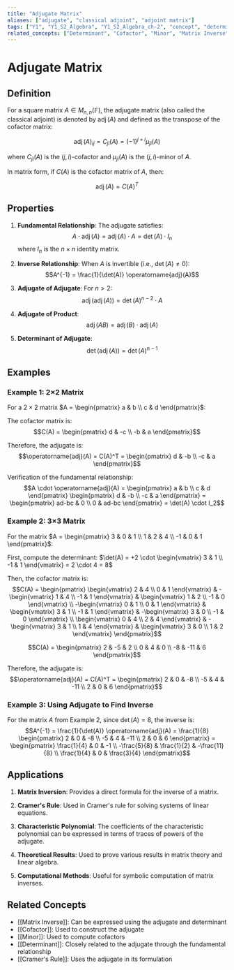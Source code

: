 ```yaml
---
title: "Adjugate Matrix"
aliases: ["adjugate", "classical adjoint", "adjoint matrix"]
tags: ["Y1", "Y1_S2_Algebra", "Y1_S2_Algebra_ch-2", "concept", "determinant", "matrix", "matrix-inverse", "cofactor", "minor", "cramer-s-rule", "linear-algebra", "matrix-theory"]
related_concepts: ["Determinant", "Cofactor", "Minor", "Matrix Inverse", "Cramer's Rule", "Field"]
---
```


# Adjugate Matrix

## Definition
For a square matrix $A \in M_{n,n}(\mathbb{F})$, the adjugate matrix (also called the classical adjoint) is denoted by $\operatorname{adj}(A)$ and defined as the transpose of the cofactor matrix:

$$\operatorname{adj}(A)_{ij} = C_{ji}(A) = (-1)^{j+i} \mu_{ji}(A)$$

where $C_{ji}(A)$ is the $(j,i)$-cofactor and $\mu_{ji}(A)$ is the $(j,i)$-minor of $A$.

In matrix form, if $C(A)$ is the cofactor matrix of $A$, then:

$$\operatorname{adj}(A) = C(A)^T$$

## Properties
1. **Fundamental Relationship**: The adjugate satisfies:
   $$A \cdot \operatorname{adj}(A) = \operatorname{adj}(A) \cdot A = \det(A) \cdot I_n$$
   where $I_n$ is the $n \times n$ identity matrix.

2. **Inverse Relationship**: When $A$ is invertible (i.e., $\det(A) \neq 0$):
   $$A^{-1} = \frac{1}{\det(A)} \operatorname{adj}(A)$$

3. **Adjugate of Adjugate**: For $n > 2$:
   $$\operatorname{adj}(\operatorname{adj}(A)) = \det(A)^{n-2} \cdot A$$

4. **Adjugate of Product**: 
   $$\operatorname{adj}(AB) = \operatorname{adj}(B) \cdot \operatorname{adj}(A)$$

5. **Determinant of Adjugate**: 
   $$\det(\operatorname{adj}(A)) = \det(A)^{n-1}$$

## Examples
### Example 1: 2×2 Matrix
For a $2 \times 2$ matrix $A = \begin{pmatrix} a & b \\ c & d \end{pmatrix}$:

The cofactor matrix is:
$$C(A) = \begin{pmatrix} d & -c \\ -b & a \end{pmatrix}$$

Therefore, the adjugate is:
$$\operatorname{adj}(A) = C(A)^T = \begin{pmatrix} d & -b \\ -c & a \end{pmatrix}$$

Verification of the fundamental relationship:
$$A \cdot \operatorname{adj}(A) = \begin{pmatrix} a & b \\ c & d \end{pmatrix} \begin{pmatrix} d & -b \\ -c & a \end{pmatrix} = \begin{pmatrix} ad-bc & 0 \\ 0 & ad-bc \end{pmatrix} = \det(A) \cdot I_2$$

### Example 2: 3×3 Matrix
For the matrix $A = \begin{pmatrix} 3 & 0 & 1 \\ 1 & 2 & 4 \\ -1 & 0 & 1 \end{pmatrix}$:

First, compute the determinant: $\det(A) = +2 \cdot \begin{vmatrix} 3 & 1 \\ -1 & 1 \end{vmatrix} = 2 \cdot 4 = 8$

Then, the cofactor matrix is:
$$C(A) = \begin{pmatrix} 
\begin{vmatrix} 2 & 4 \\ 0 & 1 \end{vmatrix} & -\begin{vmatrix} 1 & 4 \\ -1 & 1 \end{vmatrix} & \begin{vmatrix} 1 & 2 \\ -1 & 0 \end{vmatrix} \\
-\begin{vmatrix} 0 & 1 \\ 0 & 1 \end{vmatrix} & \begin{vmatrix} 3 & 1 \\ -1 & 1 \end{vmatrix} & -\begin{vmatrix} 3 & 0 \\ -1 & 0 \end{vmatrix} \\
\begin{vmatrix} 0 & 4 \\ 2 & 4 \end{vmatrix} & -\begin{vmatrix} 3 & 1 \\ 1 & 4 \end{vmatrix} & \begin{vmatrix} 3 & 0 \\ 1 & 2 \end{vmatrix}
\end{pmatrix}$$

$$C(A) = \begin{pmatrix} 2 & -5 & 2 \\ 0 & 4 & 0 \\ -8 & -11 & 6 \end{pmatrix}$$

Therefore, the adjugate is:
$$\operatorname{adj}(A) = C(A)^T = \begin{pmatrix} 2 & 0 & -8 \\ -5 & 4 & -11 \\ 2 & 0 & 6 \end{pmatrix}$$

### Example 3: Using Adjugate to Find Inverse
For the matrix $A$ from Example 2, since $\det(A) = 8$, the inverse is:
$$A^{-1} = \frac{1}{\det(A)} \operatorname{adj}(A) = \frac{1}{8} \begin{pmatrix} 2 & 0 & -8 \\ -5 & 4 & -11 \\ 2 & 0 & 6 \end{pmatrix} = \begin{pmatrix} \frac{1}{4} & 0 & -1 \\ -\frac{5}{8} & \frac{1}{2} & -\frac{11}{8} \\ \frac{1}{4} & 0 & \frac{3}{4} \end{pmatrix}$$

## Applications
1. **Matrix Inversion**: Provides a direct formula for the inverse of a matrix.

2. **Cramer's Rule**: Used in Cramer's rule for solving systems of linear equations.

3. **Characteristic Polynomial**: The coefficients of the characteristic polynomial can be expressed in terms of traces of powers of the adjugate.

4. **Theoretical Results**: Used to prove various results in matrix theory and linear algebra.

5. **Computational Methods**: Useful for symbolic computation of matrix inverses.

## Related Concepts
- [[Matrix Inverse]]: Can be expressed using the adjugate and determinant
- [[Cofactor]]: Used to construct the adjugate
- [[Minor]]: Used to compute cofactors
- [[Determinant]]: Closely related to the adjugate through the fundamental relationship
- [[Cramer's Rule]]: Uses the adjugate in its formulation

